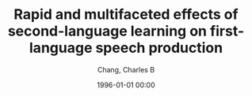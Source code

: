 ---
layout: post
title: Rapid and multifaceted effects of second-language learning on first-language speech production

date: 1996-01-01 00:00
author: Chang, Charles B
journal: Journal of Phonetics

link: https://doi.org/10.1016/j.wocn.2011.10.007

year: 2012
---
